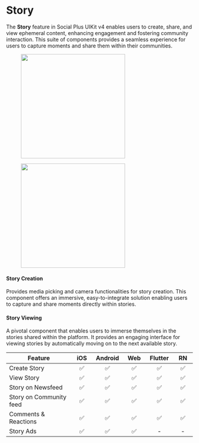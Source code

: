 # Story

The **Story** feature in Social Plus UIKit v4 enables users to create, share, and view ephemeral content, enhancing engagement and fostering community interaction. This suite of components provides a seamless experience for users to capture moments and share them within their communities.

<div><figure><img src="../../../../.gitbook/assets/image (15).png" alt="" width="281"><figcaption></figcaption></figure> <figure><img src="../../../../.gitbook/assets/image (16).png" alt="" width="281"><figcaption></figcaption></figure></div>

#### Story Creation&#x20;

Provides media picking and camera functionalities for story creation. This component offers an immersive, easy-to-integrate solution enabling users to capture and share moments directly within stories.&#x20;

#### Story Viewing&#x20;

A pivotal component that enables users to immerse themselves in the stories shared within the platform. It provides an engaging interface for viewing stories by automatically moving on to the next available story.

<table><thead><tr><th width="350.4453125">Feature</th><th width="75.02734375" align="center">iOS</th><th width="75.05078125" align="center">Android</th><th width="74.63671875" align="center">Web</th><th width="74.90625" align="center">Flutter</th><th width="75.578125" align="center">RN</th></tr></thead><tbody><tr><td>Create Story</td><td align="center">✅</td><td align="center">✅</td><td align="center">✅</td><td align="center">✅</td><td align="center">✅</td></tr><tr><td>View Story</td><td align="center">✅</td><td align="center">✅</td><td align="center">✅</td><td align="center">✅</td><td align="center">✅</td></tr><tr><td>Story on Newsfeed</td><td align="center">✅</td><td align="center">✅</td><td align="center">✅</td><td align="center">✅</td><td align="center">✅</td></tr><tr><td>Story on Community feed</td><td align="center">✅</td><td align="center">✅</td><td align="center">✅</td><td align="center">✅</td><td align="center">✅</td></tr><tr><td>Comments &#x26; Reactions</td><td align="center">✅</td><td align="center">✅</td><td align="center">✅</td><td align="center">✅</td><td align="center">✅</td></tr><tr><td>Story Ads</td><td align="center">✅</td><td align="center">✅</td><td align="center">✅</td><td align="center">-</td><td align="center">-</td></tr></tbody></table>
